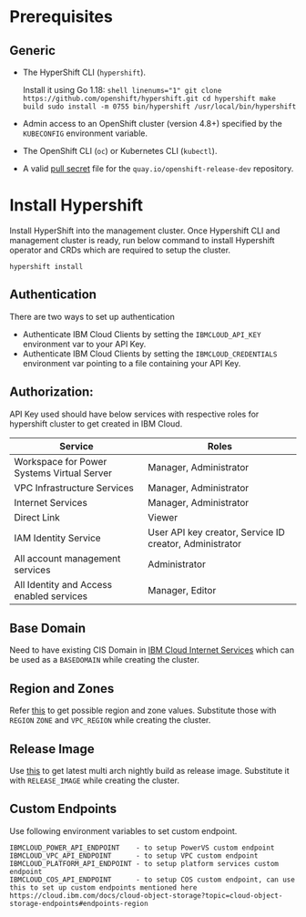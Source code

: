 # Prerequisites

## Generic
* The HyperShift CLI (`hypershift`).

    Install it using Go 1.18:
        ```shell linenums="1"
        git clone https://github.com/openshift/hypershift.git
        cd hypershift
        make build
        sudo install -m 0755 bin/hypershift /usr/local/bin/hypershift
        ```

* Admin access to an OpenShift cluster (version 4.8+) specified by the `KUBECONFIG` environment variable.
* The OpenShift CLI (`oc`) or Kubernetes CLI (`kubectl`).
* A valid [pull secret](https://console.redhat.com/openshift/install/ibm-cloud) file for the `quay.io/openshift-release-dev` repository.

# Install Hypershift
Install HyperShift into the management cluster.
Once Hypershift CLI and management cluster is ready, run below command to install Hypershift operator and CRDs which are required to setup the cluster.

```
hypershift install
```

## Authentication
There are two ways to set up authentication

* Authenticate IBM Cloud Clients by setting the `IBMCLOUD_API_KEY` environment var to your API Key.
* Authenticate IBM Cloud Clients by setting the `IBMCLOUD_CREDENTIALS` environment var pointing to a file containing your API Key.

## Authorization:

API Key used should have below services with respective roles for hypershift cluster to get created in IBM Cloud.

| Service                                    | Roles                                                   |
|--------------------------------------------|---------------------------------------------------------|
| Workspace for Power Systems Virtual Server | Manager, Administrator                                  |
| VPC Infrastructure Services                | Manager, Administrator                                  |
| Internet Services                          | Manager, Administrator                                  |
| Direct Link                                | Viewer                                                  |
| IAM Identity Service                       | User API key creator, Service ID creator, Administrator |
| All account management services            | Administrator                                           |
| All Identity and Access enabled services   | Manager, Editor                                         |

## Base Domain
Need to have existing CIS Domain in [IBM Cloud Internet Services](https://cloud.ibm.com/docs/cis) which can be used as a `BASEDOMAIN` while creating the cluster.

## Region and Zones
Refer [this](https://cluster-api-ibmcloud.sigs.k8s.io/reference/regions-zones-mapping.html) to get possible region and zone values. Substitute those with `REGION` `ZONE` and `VPC_REGION` while creating the cluster.

## Release Image
Use [this](https://multi.ocp.releases.ci.openshift.org) to get latest multi arch nightly build as release image. Substitute it with `RELEASE_IMAGE` while creating the cluster.

## Custom Endpoints
Use following environment variables to set custom endpoint.
```
IBMCLOUD_POWER_API_ENDPOINT    - to setup PowerVS custom endpoint
IBMCLOUD_VPC_API_ENDPOINT      - to setup VPC custom endpoint
IBMCLOUD_PLATFORM_API_ENDPOINT - to setup platform services custom endpoint
IBMCLOUD_COS_API_ENDPOINT      - to setup COS custom endpoint, can use this to set up custom endpoints mentioned here https://cloud.ibm.com/docs/cloud-object-storage?topic=cloud-object-storage-endpoints#endpoints-region 
```